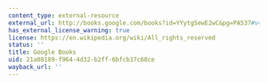 ```yaml
---
content_type: external-resource
external_url: http://books.google.com/books?id=YYytg5ewE2wC&pg=PA537#v=onepage
has_external_license_warning: true
license: https://en.wikipedia.org/wiki/All_rights_reserved
status: ''
title: Google Books
uid: 21a08189-f964-4d32-b2ff-6bfcb17c68ce
wayback_url: ''
---
```

